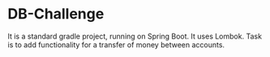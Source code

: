 # DB-Challenge
It is a standard gradle project, running on Spring Boot. It uses Lombok. Task is to add functionality for a transfer of money between accounts.
